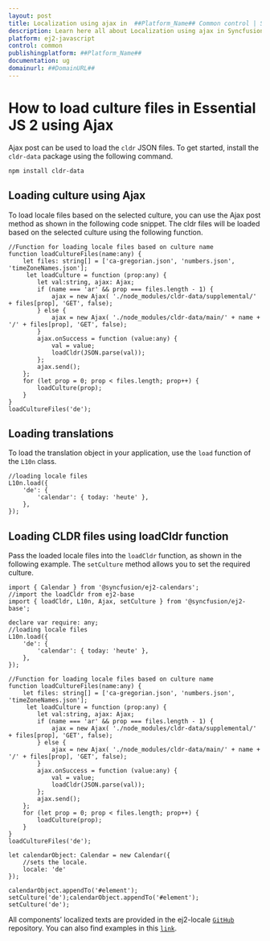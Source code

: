 ```yaml
---
layout: post
title: Localization using ajax in  ##Platform_Name## Common control | Syncfusion
description: Learn here all about Localization using ajax in Syncfusion  ##Platform_Name##  Common control of Syncfusion Essential JS 2 and more.
platform: ej2-javascript
control: common
publishingplatform: ##Platform_Name##
documentation: ug
domainurl: ##DomainURL##
---
```


# How to load culture files in Essential JS 2 using Ajax

Ajax post can be used to load the `cldr` JSON files. To get started, install the `cldr-data` package using the following command.

```
npm install cldr-data
```

## Loading culture using Ajax

To load locale files based on the selected culture, you can use the Ajax post method as shown in the following code snippet. The cldr files will be loaded based on the selected culture using the following function.

```
//Function for loading locale files based on culture name
function loadCultureFiles(name:any) {
    let files: string[] = ['ca-gregorian.json', 'numbers.json', 'timeZoneNames.json'];
     let loadCulture = function (prop:any) {
        let val:string, ajax: Ajax;
        if (name === 'ar' && prop === files.length - 1) {
            ajax = new Ajax( './node_modules/cldr-data/supplemental/' + files[prop], 'GET', false);
        } else {
            ajax = new Ajax( './node_modules/cldr-data/main/' + name + '/' + files[prop], 'GET', false);
        }
        ajax.onSuccess = function (value:any) {
            val = value;
            loadCldr(JSON.parse(val));
        };
        ajax.send();
    };
    for (let prop = 0; prop < files.length; prop++) {
        loadCulture(prop);
    }
}
loadCultureFiles('de');
```

## Loading translations

To load the translation object in your application, use the `load` function of the `L10n` class.

```
//loading locale files
L10n.load({
    'de': {
        'calendar': { today: 'heute' },
    },
});
```

## Loading CLDR files using loadCldr function

Pass the loaded locale files into the `loadCldr` function, as shown in the following example. The `setCulture` method allows you to set the required culture.

```
import { Calendar } from '@syncfusion/ej2-calendars';
//import the loadCldr from ej2-base
import { loadCldr, L10n, Ajax, setCulture } from '@syncfusion/ej2-base';

declare var require: any;
//loading locale files
L10n.load({
    'de': {
        'calendar': { today: 'heute' },
    },
});

//Function for loading locale files based on culture name
function loadCultureFiles(name:any) {
    let files: string[] = ['ca-gregorian.json', 'numbers.json', 'timeZoneNames.json'];
     let loadCulture = function (prop:any) {
        let val:string, ajax: Ajax;
        if (name === 'ar' && prop === files.length - 1) {
            ajax = new Ajax( './node_modules/cldr-data/supplemental/' + files[prop], 'GET', false);
        } else {
            ajax = new Ajax( './node_modules/cldr-data/main/' + name + '/' + files[prop], 'GET', false);
        }
        ajax.onSuccess = function (value:any) {
            val = value;
            loadCldr(JSON.parse(val));
        };
        ajax.send();
    };
    for (let prop = 0; prop < files.length; prop++) {
        loadCulture(prop);
    }
}
loadCultureFiles('de');

let calendarObject: Calendar = new Calendar({
    //sets the locale.
    locale: 'de'
});

calendarObject.appendTo('#element');
setCulture('de');calendarObject.appendTo('#element');
setCulture('de');
```

All components’ localized texts are provided in the ej2-locale [`GitHub`](https://github.com/syncfusion/ej2-locale) repository. You can also find examples in this [`link`](http://www.syncfusion.com/downloads/support/directtrac/general/ze/ajax-locale-1067269484.zip).